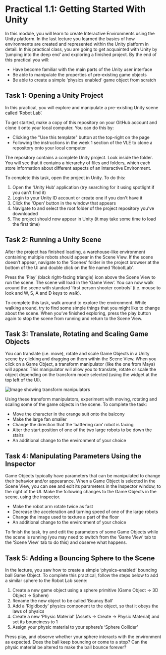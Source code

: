 # Practical 1.1: Getting Started With Unity

In this module, you will learn to create Interactive Environments using the Unity platform. In the last lecture you learned the basics of how environments are created and represented within the Unity platform in detail. In this practical class, you are going to get acquainted with Unity by ‘jumping into the deep end’ and exploring a finished project.
By the end of this practical you will:

- Have become familiar with the main parts of the Unity user interface
- Be able to manipulate the properties of pre-existing game objects
- Be able to create a simple ‘physics enabled’ game object from scratch

## Task 1: Opening a Unity Project

In this practical, you will explore and manipulate a pre-existing Unity scene called ‘Robot Lab’. 

To get started, make a copy of this repository on your GitHub account and clone it onto your local computer. You can do this by:

- Clicking the "Use this template" button at the top-right on the page
- Following the instructions in the week 1 section of the VLE to clone a repository onto your local computer

The repository contains a complete Unity project. Look inside the folder. You will see that it contains a hierarchy of files and folders, which each store information about different aspects of an Interactive Environment. 

To complete this task, open the project in Unity. To do this:

1. Open the ‘Unity Hub’ application (try searching for it using spotlight if you can't find it)
2. Login to your Unity ID account or create one if you don't have it
3. Click the ‘Open’ button in the window that appears
4. Navigate to and select the root folder of the project repository you’ve downloaded
5. The project should now appear in Unity (it may take some time to load the first time)

## Task 2: Running a Unity Scene

After the project has finished loading, a warehouse-like environment containing multiple robots should appear in the Scene View. If the scene doesn’t appear, navigate to the ‘Scenes’ folder in the project browser at the bottom of the UI and double click on the file named ‘RobotLab’.

Press the ‘Play’ (black right-facing triangle) icon above the Scene View to run the scene. The scene will load in the ‘Game View’. You can now walk around the scene with standard ‘first person shooter controls’ (i.e. mouse to look and W, S, A and D keys to walk).

To complete this task, walk around to explore the environment. While walking around, try to find some simple things that you might like to change about the scene. When you’ve finished exploring, press the play button again to stop the scene from running and return to the Scene View.

## Task 3: Translate, Rotating and Scaling Game Objects

You can translate (i.e. move), rotate and scale Game Objects in a Unity scene by clicking and dragging on them within the Scene View. When you click on a Game Object, a transform manipulator (like the one from Maya) will appear. This manipulator will allow you to translate, rotate or scale the object depending on the transform mode selected (using the widget at the top left of the UI).

![Image showing transform manipulators](https://github.com/UoY-IM-MPIE/mpie-p11-getting-started/blob/main/ReadmeFiles/transform-manipulator.png)

Using these transform manipulators, experiment with moving, rotating and scaling some of the game objects in the scene. To complete the task:

-	Move the character in the orange suit onto the balcony
-	Make the large fan smaller
-	Change the direction that the ‘battering ram’ robot is facing
-	Alter the start position of one of the two large robots to be down the stairs
-	An additional change to the environment of your choice

## Task 4: Manipulating Parameters Using the Inspector

Game Objects typically have parameters that can be manipulated to change their behavior and/or appearance. When a Game Object is selected in the Scene View, you can see and edit its parameters in the Inspector window, to the right of the UI.
Make the following changes to the Game Objects in the scene, using the inspector.

-	Make the robot arm rotate twice as fast
-	Decrease the acceleration and turning speed of one of the large robots
-	Change the image used to texture a part of the floor
-	An additional change to the environment of your choice

To finish the task, try and edit the parameters of some Game Objects while the scene is running (you may need to switch from the ‘Game View’ tab to the ‘Scene View’ tab to do this) and observe what happens.

## Task 5: Adding a Bouncing Sphere to the Scene
In the lecture, you saw how to create a simple ‘physics-enabled’ bouncing ball Game Object. To complete this practical, follow the steps below to add a similar sphere to the Robot Lab scene:

1. Create a new game object using a sphere primitive (Game Object → 3D Object → Sphere)
2. Rename the new object to be called ‘Bouncy Ball’
3. Add a ‘Rigidbody’ physics component to the object, so that it obeys the laws of physics
4. Create a new ‘Physic Material’ (Assets → Create → Physic Material) and set its bounciness to 1
5. Assign your physic material to your sphere’s ‘Sphere Collider’

Press play, and observe whether your sphere interacts with the environment as expected. Does the ball keep bouncing or come to a stop? Can the physic material be altered to make the ball bounce forever?

